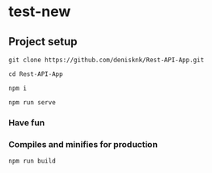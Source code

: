 # test-new

## Project setup
```
git clone https://github.com/denisknk/Rest-API-App.git
```

```
cd Rest-API-App
```

```
npm i
```

```
npm run serve
```

### Have fun


### Compiles and minifies for production
```
npm run build
```
